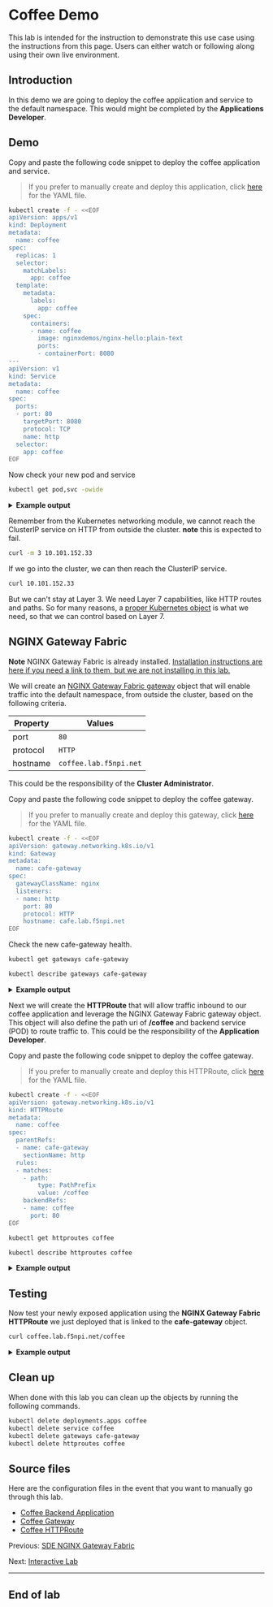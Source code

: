 # Coffee Demo

This lab is intended for the instruction to demonstrate this use case using the instructions from
this page. Users can either watch or following along using their own live environment.

## Introduction

In this demo we are going to deploy the coffee application and service to the default namespace.  This would might be completed by the **Applications Developer**.

## Demo

Copy and paste the following code snippet to deploy the coffee application and service.

> If you prefer to manually create and deploy this application, click [here](coffee.yaml) for the
> YAML file.

```bash
kubectl create -f - <<EOF
apiVersion: apps/v1
kind: Deployment
metadata:
  name: coffee
spec:
  replicas: 1
  selector:
    matchLabels:
      app: coffee
  template:
    metadata:
      labels:
        app: coffee
    spec:
      containers:
      - name: coffee
        image: nginxdemos/nginx-hello:plain-text
        ports:
        - containerPort: 8080
---
apiVersion: v1
kind: Service
metadata:
  name: coffee
spec:
  ports:
  - port: 80
    targetPort: 8080
    protocol: TCP
    name: http
  selector:
    app: coffee
EOF
```

Now check your new pod and service

```bash
kubectl get pod,svc -owide
```

<details>
  <summary><b>Example output</b></summary>

  ```bash
  $ kubectl get pod,svc -owide
  NAME                          READY   STATUS    RESTARTS   AGE   IP               NODE                    NOMINATED NODE   READINESS GATES
  pod/coffee-6b8b6d6486-pclbw   1/1     Running   0          10s   10.244.191.142   w3-mgmt.lab.f5npi.net   <none>           <none>

  NAME                 TYPE        CLUSTER-IP      EXTERNAL-IP   PORT(S)   AGE     SELECTOR
  service/coffee       ClusterIP   10.101.152.33   <none>        80/TCP    10s     app=coffee
  service/kubernetes   ClusterIP   10.96.0.1       <none>        443/TCP   4d22h   <none>
  ```
</details>


Remember from the Kubernetes networking module, we cannot reach the ClusterIP service on HTTP from outside the cluster.
**note** this is expected to fail.

```bash
curl -m 3 10.101.152.33
```

If we go into the cluster, we can then reach the ClusterIP service.

```bash
curl 10.101.152.33
```

But we can't stay at Layer 3.  We need Layer 7 capabilities, like HTTP routes and paths.  So for many reasons, a [proper Kubernetes object](https://github.com/nginxinc/nginx-gateway-fabric) is what we need, so that we can control based on Layer 7.

## NGINX Gateway Fabric

**Note** NGINX Gateway Fabric is already installed.  [Installation instructions are here if you need a link to them, but we are not installing in this lab.](https://docs.nginx.com/nginx-gateway-fabric/installation/installing-ngf/manifests/)

We will create an [NGINX Gateway Fabric gateway](gateway.yaml) object that will enable traffic into the default namespace, from outside the cluster, based on the following criteria.

| Property      | Values                 |
| ------------- | ---------------------- |
| port          | `80`                   |
| protocol      | `HTTP`                 |
| hostname      | `coffee.lab.f5npi.net` |

This could be the responsibility of the **Cluster Administrator**.

Copy and paste the following code snippet to deploy the coffee gateway.

> If you prefer to manually create and deploy this gateway, click [here](gateway.yaml) for the
> YAML file.

```bash
kubectl create -f - <<EOF
apiVersion: gateway.networking.k8s.io/v1
kind: Gateway
metadata:
  name: cafe-gateway
spec:
  gatewayClassName: nginx
  listeners:
  - name: http
    port: 80
    protocol: HTTP
    hostname: cafe.lab.f5npi.net
EOF
```

Check the new cafe-gateway health.

```bash
kubectl get gateways cafe-gateway
```
```bash
kubectl describe gateways cafe-gateway
```

<details>
  <summary><b>Example output</b></summary>

  ```bash
  $ kubectl get gateways cafe-gateway
  NAME           CLASS   ADDRESS       PROGRAMMED   AGE
  cafe-gateway   nginx   10.1.10.100   True         8s

  $ kubectl describe gateways cafe-gateway
  Name:         cafe-gateway
  Namespace:    default
  Labels:       <none>
  Annotations:  <none>
  API Version:  gateway.networking.k8s.io/v1
  Kind:         Gateway
  Metadata:
    Creation Timestamp:  2024-07-10T21:54:15Z
    Generation:          1
    Resource Version:    110298
    UID:                 470ec269-71a2-4002-b327-4729ef3a43f7
  Spec:
    Gateway Class Name:  nginx
    Listeners:
      Allowed Routes:
        Namespaces:
          From:  Same
      Hostname:  cafe.lab.f5npi.net
      Name:      http
      Port:      80
      Protocol:  HTTP
  Status:
    Addresses:
      Type:   IPAddress
      Value:  10.1.10.100
    Conditions:
      Last Transition Time:  2024-07-10T21:54:16Z
      Message:               Gateway is accepted
      Observed Generation:   1
      Reason:                Accepted
      Status:                True
      Type:                  Accepted
      Last Transition Time:  2024-07-10T21:54:16Z
      Message:               Gateway is programmed
      Observed Generation:   1
      Reason:                Programmed
      Status:                True
      Type:                  Programmed
    Listeners:
      Attached Routes:  0
      Conditions:
        Last Transition Time:  2024-07-10T21:54:16Z
        Message:               Listener is accepted
        Observed Generation:   1
        Reason:                Accepted
        Status:                True
        Type:                  Accepted
        Last Transition Time:  2024-07-10T21:54:16Z
        Message:               Listener is programmed
        Observed Generation:   1
        Reason:                Programmed
        Status:                True
        Type:                  Programmed
        Last Transition Time:  2024-07-10T21:54:16Z
        Message:               All references are resolved
        Observed Generation:   1
        Reason:                ResolvedRefs
        Status:                True
        Type:                  ResolvedRefs
        Last Transition Time:  2024-07-10T21:54:16Z
        Message:               No conflicts
        Observed Generation:   1
        Reason:                NoConflicts
        Status:                False
        Type:                  Conflicted
      Name:                    http
      Supported Kinds:
        Group:  gateway.networking.k8s.io
        Kind:   HTTPRoute
  Events:       <none>
  ```

</details>

Next we will create the **HTTPRoute** that will allow traffic inbound to our coffee application and leverage the NGINX Gateway Fabric gateway object.  This object will also define the path uri of **/coffee** and backend service (POD) to route traffic to.  This could be the responsibility of the **Application Developer**.

Copy and paste the following code snippet to deploy the coffee gateway.

> If you prefer to manually create and deploy this HTTPRoute, click [here](httpRoute-coffee.yaml)
> for the YAML file.

```bash
kubectl create -f - <<EOF
apiVersion: gateway.networking.k8s.io/v1
kind: HTTPRoute
metadata:
  name: coffee
spec:
  parentRefs:
  - name: cafe-gateway
    sectionName: http
  rules:
  - matches:
    - path:
        type: PathPrefix
        value: /coffee
    backendRefs:
    - name: coffee
      port: 80
EOF
```


```bash
kubectl get httproutes coffee
```

```bash
kubectl describe httproutes coffee
```


<details>
  <summary><b>Example output</b></summary>

  ```bash
  $ kubectl describe httproutes coffee
  Name:         coffee
  Namespace:    default
  Labels:       <none>
  Annotations:  <none>
  API Version:  gateway.networking.k8s.io/v1
  Kind:         HTTPRoute
  Metadata:
    Creation Timestamp:  2024-07-10T21:56:11Z
    Generation:          1
    Resource Version:    110605
    UID:                 16cf856d-10b1-4852-9e23-b5c1ba82305b
  Spec:
    Parent Refs:
      Group:         gateway.networking.k8s.io
      Kind:          Gateway
      Name:          cafe-gateway
      Section Name:  http
    Rules:
      Backend Refs:
        Group:
        Kind:    Service
        Name:    coffee
        Port:    80
        Weight:  1
      Matches:
        Path:
          Type:   PathPrefix
          Value:  /coffee
  Status:
    Parents:
      Conditions:
        Last Transition Time:  2024-07-10T21:56:11Z
        Message:               The route is accepted
        Observed Generation:   1
        Reason:                Accepted
        Status:                True
        Type:                  Accepted
        Last Transition Time:  2024-07-10T21:56:11Z
        Message:               All references are resolved
        Observed Generation:   1
        Reason:                ResolvedRefs
        Status:                True
        Type:                  ResolvedRefs
      Controller Name:         gateway.nginx.org/nginx-gateway-controller
      Parent Ref:
        Group:         gateway.networking.k8s.io
        Kind:          Gateway
        Name:          cafe-gateway
        Namespace:     default
        Section Name:  http
  Events:              <none>

  $ kubectl get httproutes coffee
  NAME     HOSTNAMES   AGE
  coffee               13s
  ```

</details>



## Testing

Now test your newly exposed application using the **NGINX Gateway Fabric HTTPRoute** we just deployed that is linked to the **cafe-gateway** object.

```bash
curl coffee.lab.f5npi.net/coffee
```

<details>
  <summary><b>Example output</b></summary>

  ```bash
  $ curl coffee.lab.f5npi.net/coffee
  Server address: 10.244.191.142:8080
  Server name: coffee-6b8b6d6486-pclbw
  Date: 10/Jul/2024:21:57:37 +0000
  URI: /coffee
  Request ID: 69e879504432b9239a842c9e4d9a4238
  ```

</details>



## Clean up

When done with this lab you can clean up the objects by running the following commands.

```bash
kubectl delete deployments.apps coffee
kubectl delete service coffee
kubectl delete gateways cafe-gateway
kubectl delete httproutes coffee
```

## Source files

Here are the configuration files in the event that you want to manually go through this lab.

- [Coffee Backend Application](coffee.yaml)
- [Coffee Gateway](gateway.yaml)
- [Coffee HTTPRoute](coffee-httpRoute.yaml)

Previous: [SDE NGINX Gateway Fabric](../README.md)

Next: [Interactive Lab](../lab/README.md)

---

## End of lab
